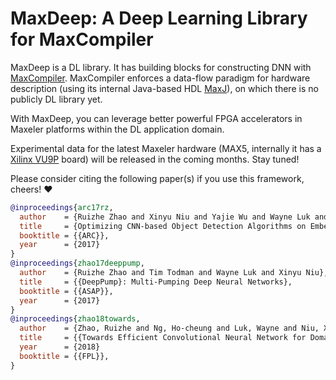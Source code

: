 # MaxDeep: A Deep Learning Library for MaxCompiler

MaxDeep is a DL library. It has building blocks for constructing DNN with [MaxCompiler](https://www.maxeler.com/products/software/maxcompiler/). MaxCompiler enforces a data-flow paradigm for hardware description (using its internal Java-based HDL [MaxJ](https://www.doc.ic.ac.uk/~georgig/OpenSPL2014/)), on which there is no publicly DL library yet.

With MaxDeep, you can leverage better powerful FPGA accelerators in Maxeler platforms within the DL application domain.

Experimental data for the latest Maxeler hardware (MAX5, internally it has a [Xilinx VU9P](https://www.xilinx.com/products/silicon-devices/fpga/virtex-ultrascale-plus.html) board) will be released in the coming months. Stay tuned!


Please consider citing the following paper(s) if you use this framework, cheers! :heart:

```bibtex
@inproceedings{arc17rz,
  author    = {Ruizhe Zhao and Xinyu Niu and Yajie Wu and Wayne Luk and Qiang Liu},
  title     = {Optimizing CNN-based Object Detection Algorithms on Embedded FPGA Platforms},
  booktitle = {{ARC}},
  year      = {2017}
}
@inproceedings{zhao17deeppump,
  author    = {Ruizhe Zhao and Tim Todman and Wayne Luk and Xinyu Niu},
  title     = {{DeepPump}: Multi-Pumping Deep Neural Networks},
  booktitle = {{ASAP}},
  year      = {2017}
}
@inproceedings{zhao18towards,
  author    = {Zhao, Ruizhe and Ng, Ho-cheung and Luk, Wayne and Niu, Xinyu},
  title     = {{Towards Efficient Convolutional Neural Network for Domain-Specific Applications on FPGA}},
  year      = {2018}
  booktitle = {{FPL}},
}
```
